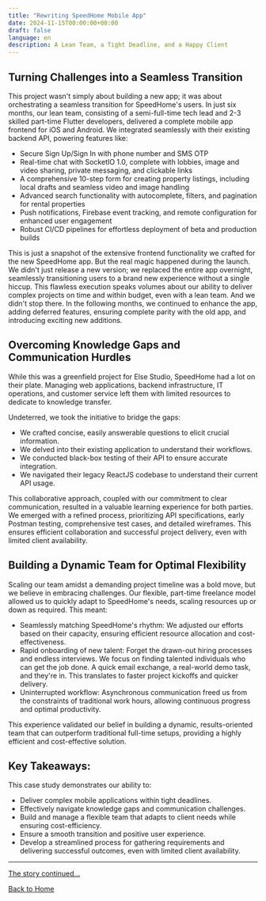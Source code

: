 ```yaml
---
title: "Rewriting SpeedHome Mobile App"
date: 2024-11-15T00:00:00+08:00
draft: false
language: en
description: A Lean Team, a Tight Deadline, and a Happy Client
---
```


## Turning Challenges into a Seamless Transition

This project wasn't simply about building a new app; it was about orchestrating a seamless transition for SpeedHome's users. In just six months, our lean team, consisting of a semi-full-time tech lead and 2-3 skilled part-time Flutter developers, delivered a complete mobile app frontend for iOS and Android.  We integrated seamlessly with their existing backend API, powering features like:

*   Secure Sign Up/Sign In with phone number and SMS OTP
*   Real-time chat with SocketIO 1.0, complete with lobbies, image and video sharing, private messaging, and clickable links
*   A comprehensive 10-step form for creating property listings, including local drafts and seamless video and image handling
*   Advanced search functionality with autocomplete, filters, and pagination for rental properties
*   Push notifications, Firebase event tracking, and remote configuration for enhanced user engagement
*   Robust CI/CD pipelines for effortless deployment of beta and production builds

This is just a snapshot of the extensive frontend functionality we crafted for the new SpeedHome app.  But the real magic happened during the launch. We didn't just release a new version; we replaced the entire app overnight, seamlessly transitioning users to a brand new experience without a single hiccup. This flawless execution speaks volumes about our ability to deliver complex projects on time and within budget, even with a lean team. And we didn't stop there. In the following months, we continued to enhance the app, adding deferred features, ensuring complete parity with the old app, and introducing exciting new additions.


## Overcoming Knowledge Gaps and Communication Hurdles

While this was a greenfield project for Else Studio, SpeedHome had a lot on their plate. Managing web applications, backend infrastructure, IT operations, and customer service left them with limited resources to dedicate to knowledge transfer.

Undeterred, we took the initiative to bridge the gaps:

*   We crafted concise, easily answerable questions to elicit crucial information.
*   We delved into their existing application to understand their workflows.
*   We conducted black-box testing of their API to ensure accurate integration.
*   We navigated their legacy ReactJS codebase to understand their current API usage.

This collaborative approach, coupled with our commitment to clear communication, resulted in a valuable learning experience for both parties. We emerged with a refined process, prioritizing API specifications, early Postman testing, comprehensive test cases, and detailed wireframes. This ensures efficient collaboration and successful project delivery, even with limited client availability.


## Building a Dynamic Team for Optimal Flexibility

Scaling our team amidst a demanding project timeline was a bold move, but we believe in embracing challenges. Our flexible, part-time freelance model allowed us to quickly adapt to SpeedHome's needs, scaling resources up or down as required. This meant:

*   Seamlessly matching SpeedHome's rhythm: We adjusted our efforts based on their capacity, ensuring efficient resource allocation and cost-effectiveness.
*   Rapid onboarding of new talent:  Forget the drawn-out hiring processes and endless interviews. We focus on finding talented individuals who can get the job done. A quick email exchange, a real-world demo task, and they're in. This translates to faster project kickoffs and quicker delivery.
*   Uninterrupted workflow: Asynchronous communication freed us from the constraints of traditional work hours, allowing continuous progress and optimal productivity.

This experience validated our belief in building a dynamic, results-oriented team that can outperform traditional full-time setups, providing a highly efficient and cost-effective solution.


## Key Takeaways:

This case study demonstrates our ability to:

*   Deliver complex mobile applications within tight deadlines.
*   Effectively navigate knowledge gaps and communication challenges.
*   Build and manage a flexible team that adapts to client needs while ensuring cost-efficiency.
*   Ensure a smooth transition and positive user experience.
*   Develop a streamlined process for gathering requirements and delivering successful outcomes, even with limited client availability.

---

[The story continued...](/zd-plus)

[Back to Home](/)
